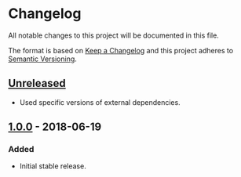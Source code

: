 # Changelog
All notable changes to this project will be documented in this file.

The format is based on [Keep a Changelog](http://keepachangelog.com/en/1.0.0/)
and this project adheres to [Semantic Versioning](http://semver.org/spec/v2.0.0.html).

## [Unreleased]
- Used specific versions of external dependencies.

## [1.0.0] - 2018-06-19
### Added
- Initial stable release.

[Unreleased]: https://github.com/Comcast/wdmp-c/compare/1.0.0...HEAD
[1.0.0]: https://github.com/olivierlacan/keep-a-changelog/compare/0.0.1...1.0.0
